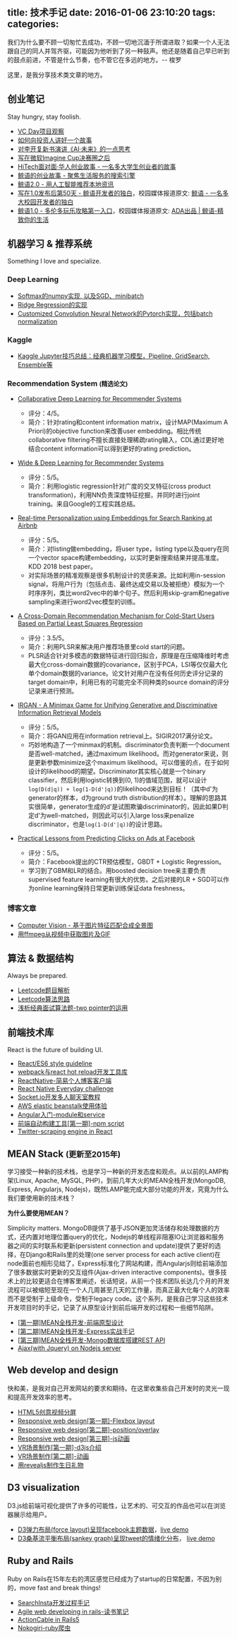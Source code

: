 title: 技术手记
date: 2016-01-06 23:10:20
tags:
categories:
---

我们为什么要不顾一切匆忙去成功，不顾一切地沉湎于所谓进取？如果一个人无法跟自己的同人并驾齐驱，可能因为他听到了另一种鼓声。他还是随着自己早已听到的鼓点前进，不管是什么节奏，也不管它在多远的地方。-- 梭罗

这里，是我分享技术类文章的地方。

## 创业笔记

Stay hungry, stay foolish.

- [VC Day项目观察](https://chocoluffy.com/2019/03/31/VC-Day%E9%A1%B9%E7%9B%AE%E8%A7%82%E5%AF%9F/)
- [如何向投资人讲好一个故事](https://chocoluffy.com/2019/03/06/%E5%A6%82%E4%BD%95%E5%90%91%E6%8A%95%E8%B5%84%E4%BA%BA%E8%AE%B2%E5%A5%BD%E4%B8%80%E4%B8%AA%E6%95%85%E4%BA%8B/)
- [对李开复新书演讲《AI·未来》的一点思考](http://chocoluffy.com/2018/10/05/%E5%AF%B9%E6%9D%8E%E5%BC%80%E5%A4%8D%E6%96%B0%E4%B9%A6%E6%BC%94%E8%AE%B2%E3%80%8AAI%C2%B7%E6%9C%AA%E6%9D%A5%E3%80%8B%E7%9A%84%E4%B8%80%E7%82%B9%E6%80%9D%E8%80%83/)
- [写在微软Imagine Cup决赛圈之后](http://chocoluffy.com/2018/07/26/%E5%86%99%E5%9C%A8%E5%BE%AE%E8%BD%AFImageine-Cup%E5%86%B3%E8%B5%9B%E5%9C%88%E4%B9%8B%E5%90%8E/)
- [HiTech面对面·华人创业故事 - 一名多大学生创业者的故事](https://mp.weixin.qq.com/s?__biz=MzIzNDYzMTc5Nw==&mid=2247484697&idx=1&sn=288625d83c1edc6dce8f9d8b40f821a6&chksm=e8f22203df85ab1525099f1e02a6e1218c35a9f1b5d84f6577fbabb04490e2d0e1ff9a4ad4d9#rd)
- [鲸语的创业故事 - 聚焦生活服务的搜索引擎](http://chocoluffy.com/2017/09/26/%E9%B2%B8%E8%AF%AD%E7%9A%84%E5%88%9B%E4%B8%9A%E6%95%85%E4%BA%8B-%E8%81%9A%E7%84%A6%E7%94%9F%E6%B4%BB%E6%9C%8D%E5%8A%A1%E7%9A%84%E6%90%9C%E7%B4%A2%E5%BC%95%E6%93%8E/)
- [鲸语2.0 - 用人工智能推荐本地资讯](https://mp.weixin.qq.com/s?__biz=MjM5MjAyOTEzMg==&mid=2650158402&idx=1&sn=16ffb318edba720a74275af5d8191e46&chksm=beae15e189d99cf731a0af9a8d882659c9c3ae1e0623ed9d56bd4066e61bd88d7ffc3aa7d835#rd)
- [写在1.0发布后第50天 - 鲸语开发者的独白](http://chocoluffy.com/2017/07/05/%E5%86%99%E5%9C%A81-0%E5%8F%91%E5%B8%83%E5%90%8E%E7%AC%AC50%E5%A4%A9-%E9%B2%B8%E8%AF%AD%E5%BC%80%E5%8F%91%E8%80%85%E7%9A%84%E7%8B%AC%E7%99%BD/)，校园媒体报道原文: [鲸语 - 一名多大校园开发者的独白](http://mp.weixin.qq.com/s?__biz=MjM5MjAyOTEzMg==&mid=2650158459&idx=1&sn=1b2f32919458c087c0e4f1099a42bfd3&chksm=beae15d889d99cce4438a03d180690daa8cef5e69681210641dad8c4a17b23a854e5e3c4759f#rd")
- [鲸语1.0 - 多伦多玩乐攻略第一入口](http://chocoluffy.com/2017/03/20/App%E9%A6%96%E5%8F%91%EF%BD%9C%E9%B2%B8%E8%AF%AD-%E5%A4%9A%E4%BC%A6%E5%A4%9A%E7%8E%A9%E4%B9%90%E6%94%BB%E7%95%A5%E7%AC%AC%E4%B8%80%E5%85%A5%E5%8F%A3/)，校园媒体报道原文: [ADA出品 | 鲸语-精致你的生活](http://mp.weixin.qq.com/s?__biz=MjM5MjAyOTEzMg==&mid=2650158232&idx=2&sn=719c06bcfad6341e20e0985fbd2260d1&chksm=beae143b89d99d2d3cd52ff785c755b17dae54eb265d5b5f43b494f50dcb4e90c710dfba0302&scene=0#rd)

## 机器学习 & 推荐系统

Something I love and specialize.

### Deep Learning

- [Softmax的numpy实现, 以及SGD、minibatch](https://github.com/chocoluffy/deep-learning-notes/blob/master/DL/Softmax.ipynb)
- [Ridge Regression的实现](https://github.com/chocoluffy/deep-learning-notes/blob/master/DL/Ridge%20Regression.ipynb)
- [Customized Convolution Neural Network的Pytorch实现，包括batch normalization](https://github.com/chocoluffy/deep-learning-notes/blob/master/DL/CNN_pytorch.ipynb)

### Kaggle

- [Kaggle Jupyter技巧总结：经典机器学习模型，Pipeline, GridSearch, Ensemble等](https://github.com/chocoluffy/kaggle-notes/tree/master/Kaggle)

### Recommendation System <small>(精选论文)</small>

- [Collaborative Deep Learning for Recommender Systems](https://github.com/chocoluffy/deep-learning-notes/tree/master/RecSys/Collaborative-Deep-Learning)
    - 评分：4/5。  
    - 简介：针对rating和content information matrix，设计MAP(Maximum A Priori)的objective function来改善user embedding。相比传统collaborative filtering不擅长直接处理稀疏rating输入，CDL通过更好地结合content information可以得到更好的rating prediction。  

- [Wide & Deep Learning for Recommender Systems](https://github.com/chocoluffy/deep-learning-notes/tree/master/RecSys/Wide%26Deep)
    - 评分：5/5。  
    - 简介：利用logistic regression针对广度的交叉特征(cross product transformation)，利用NN负责深度特征挖掘，并同时进行joint training。来自Google的工程实践总结。  

- [Real-time Personalization using Embeddings for Search Ranking at Airbnb](https://github.com/chocoluffy/deep-learning-notes/tree/master/RecSys/Embedding-Airbnb)
    - 评分：5/5。  
    - 简介：对listing做embedding，将user type，listing type以及query在同一个vector space构建embedding，以实时更新搜索结果并提高准度。KDD 2018 best paper。  
    - 对实际场景的精准观察是很多机制设计的灵感来源。比如利用in-session signal，将用户行为（包括点击、最终达成交易以及被拒绝）模拟为一个时序序列，类比word2vec中的单个句子。然后利用skip-gram和negative sampling来进行word2vec模型的训练。

- [A Cross-Domain Recommendation Mechanism for Cold-Start Users Based on Partial Least Squares Regression](https://github.com/chocoluffy/deep-learning-notes/tree/master/RecSys/PLSR)
    - 评分：3.5/5。  
    - 简介：利用PLSR来解决用户推荐场景里cold start的问题。
    - PLSR适合针对多模态的数据特征进行回归拟合，原理是在压缩降维时考虑最大化cross-domain数据的covariance，区别于PCA，LSI等仅仅最大化单个domain数据的variance。论文针对用户在没有任何历史评分记录的target domain中，利用已有的可能完全不同种类的source domain的评分记录来进行预测。

- [IRGAN - A Minimax Game for Unifying Generative and Discriminative Information Retrieval Models](https://github.com/chocoluffy/deep-learning-notes/tree/master/RecSys/IRGAN)
    - 评分：5/5。
    - 简介：将GAN应用在information retrieval上。SIGIR2017满分论文。
    - 巧妙地构造了一个minmax的机制。discriminator负责判断一个document是否well-matched，通过maximum likelihood。而对generator来说，则是更新参数minimize这个maximum likelihood。可以借鉴的点，在于如何设计的likelihood的期望。Discriminator其实核心就是一个binary classifier，然后利用logistic转换到(0, 1)的值域范围，就可以设计`log(D(d|q)) + log(1-D(d'|q))`的likelihood来达到目标！（其中d'为generator的样本，d为ground truth distribution的样本）。理解的思路其实很简单，generator生成的d'是试图欺骗discriminator的，因此如果D判定d'为well-matched，则因此可以引入large loss来penalize discriminator，也是`log(1-D(d'|q))`的设计思路。

-  [Practical Lessons from Predicting Clicks on Ads at Facebook](https://github.com/chocoluffy/kaggle-notes/tree/master/RecSys/predicting-clicks-facebook)
    - 评分：5/5。  
    - 简介：Facebook提出的CTR预估模型，GBDT + Logistic Regression。
    - 学习到了GBM和LR的结合。用boosted decision tree来主要负责supervised feature learning有很大的优势。之后对接的LR + SGD可以作为online learning保持日常更新训练保证data freshness。

### 博客文章

- [Computer Vision - 基于图片特征匹配合成全景图
](http://chocoluffy.com/2016/11/07/Computer-Vision-%E5%9F%BA%E4%BA%8E%E5%9B%BE%E7%89%87%E7%89%B9%E5%BE%81%E5%8C%B9%E9%85%8D%E5%90%88%E6%88%90%E5%85%A8%E6%99%AF%E5%9B%BE/)
- [用ffmpeg从视频中获取图片及GIF](http://chocoluffy.com/2016/08/27/%E7%94%A8ffmpeg%E4%BB%8E%E8%A7%86%E9%A2%91%E4%B8%AD%E8%8E%B7%E5%8F%96%E5%9B%BE%E7%89%87%E5%8F%8AGIF/)

## 算法 & 数据结构

Always be prepared.

- [Leetcode题目解析](http://chocoluffy.com/2018/07/01/Leetcode%E9%A2%98%E7%9B%AE%E8%A7%A3%E6%9E%90/)
- [Leetcode算法思路](http://chocoluffy.com/2018/06/30/Leetcode%E7%AE%97%E6%B3%95%E6%80%9D%E8%B7%AF/)
- [浅析经典面试算法题-two pointer的运用](http://chocoluffy.com/2016/12/04/%E6%B5%85%E6%9E%90%E7%BB%8F%E5%85%B8%E9%9D%A2%E8%AF%95%E7%AE%97%E6%B3%95%E9%A2%98-two-pointer%E7%9A%84%E8%BF%90%E7%94%A8/)

## 前端技术库

React is the future of building UI.

- [React/ES6 style guideline](http://chocoluffy.com/2016/08/01/React-ES6-style-guideline/)
- [webpack与react hot reload开发工具库](http://chocoluffy.com/2016/07/18/webpack%E4%B8%8Ereact-hot-reload%E5%BC%80%E5%8F%91%E5%B7%A5%E5%85%B7%E5%BA%93/)
- [ReactNative-简易个人博客客户端](http://chocoluffy.com/2016/07/03/ReactNative-%E7%AE%80%E6%98%93%E4%B8%AA%E4%BA%BA%E5%8D%9A%E5%AE%A2%E5%AE%A2%E6%88%B7%E7%AB%AF/)
- [React Native Everyday challenge](https://github.com/chocoluffy/ReactNativeEveryday)
- [Socket.io开发多人聊天室教程](http://chocoluffy.com/2016/05/23/socket-io%E5%BC%80%E5%8F%91%E5%A4%9A%E4%BA%BA%E8%81%8A%E5%A4%A9%E5%AE%A4%E6%95%99%E7%A8%8B/)
- [AWS elastic beanstalk使用体验](http://chocoluffy.com/2016/05/04/AWS-elastic-beanstalk%E4%BD%BF%E7%94%A8%E4%BD%93%E9%AA%8C/)
- [Angular入门-module和service](http://chocoluffy.com/2016/05/12/Angular%E5%85%A5%E9%97%A8-module%E5%92%8Cservice/)
- [前端自动构建工具[第一期]-npm script](http://chocoluffy.com/2016/05/15/%E5%89%8D%E7%AB%AF%E5%BC%80%E5%8F%91%E5%B7%A5%E5%85%B7%E5%BA%93-%E7%AC%AC%E4%B8%80%E6%9C%9F-npm-script/)
- [Twitter-scraping engine in React](http://chocoluffy.com/2016/01/06/Twitter-engine-in-React/)

## MEAN Stack <small>(更新至2015年)</small>

学习接受一种新的技术栈，也是学习一种新的开发态度和观点。从以前的LAMP构架(Linux, Apache, MySQL, PHP)，到前几年大火的MEAN全栈开发(MongoDB, Express, Angularjs, Nodejs)，既然LAMP能完成大部分功能的开发，究竟为什么我们要使用新的技术栈？

**为什么要使用MEAN？**

Simplicity matters. MongoDB提供了基于JSON更加灵活储存和处理数据的方式，还内置对地理位置query的优化，Nodejs的单线程非阻塞IO让浏览器和服务器之间的实时联系和更新(persistent connection and update)提供了更好的选择，在Django和Rails里的处理(one server process for each active client)在node面前也相形见绌了，Express标准化了网站构建，而Angularjs则给前端添加了很多数据实时更新的交互组件(Ajax-driven interactive components)。很多技术上的比较更适合在博客里阐述，长话短说，从前一个技术团队长达几个月的开发流程可以被缩短至现在一个人几周甚至几天的工作量，而真正最大化每个人的效率而不是受制于上级命令，受制于legacy code。这个系列，是我自己学习这些技术开发项目时的手记，记录了从原型设计到前后端开发的过程和一些细节陷阱。

- [[第一期]MEAN全栈开发-前端原型设计](http://chocoluffy.com/2016/03/06/MEAN%E5%85%A8%E6%A0%88%E5%BC%80%E5%8F%91-%E7%AC%AC%E4%B8%80%E6%9C%9F-%E5%89%8D%E7%AB%AF%E5%B8%83%E5%B1%80/)
- [[第二期]MEAN全栈开发-Express实战手记](http://chocoluffy.com/2016/03/11/MEAN%E5%85%A8%E6%A0%88%E5%BC%80%E5%8F%91-%E7%AC%AC%E4%BA%8C%E6%9C%9F-%E5%89%8D%E7%AB%AF%E5%AE%9E%E6%88%98%E6%89%8B%E8%AE%B0/)
- [[第三期]MEAN全栈开发-Mongo数据库搭建REST API](http://chocoluffy.com/2016/03/22/MEAN%E5%85%A8%E6%A0%88%E5%BC%80%E5%8F%91-%E7%AC%AC%E4%B8%89%E6%9C%9F-Mongo%E6%95%B0%E6%8D%AE%E5%BA%93%E6%90%AD%E5%BB%BAREST-API/)
- [Ajax(with Jquery) on Nodejs server](http://chocoluffy.com/2016/02/20/Ajax-with-Jquery-on-Nodejs-server/)

## Web develop and design

快和美，是我对自己开发网站的要求和期待。在这里收集些自己开发时的灵光一现和提高开发效率的思考。

- [HTML5创意视频分屏](http://chocoluffy.com/2016/04/23/%E5%88%9B%E6%84%8F%E8%A7%86%E9%A2%91%E5%88%86%E5%B1%8F-HTML5-JS/)
- [Responsive web design[第一期]-Flexbox layout](http://chocoluffy.com/2016/01/12/Flexbox-website-layout-Intro/)
- [Responsive web design[第二期]-position/overlay](http://chocoluffy.com/2016/01/20/Responsive-web-design-%E7%AC%AC%E4%BA%8C%E6%9C%9F-position-overlay/)
- [Responsive web design[第三期]-js动画](http://chocoluffy.com/2016/02/04/Responsive-web-design-%E7%AC%AC%E4%B8%89%E6%9C%9F-js%E5%8A%A8%E7%94%BB/)
- [VR场景制作[第一期]-d3js介绍](http://chocoluffy.com/2015/12/30/D3js-in-3D/)
- [VR场景制作[第二期]-动画](http://chocoluffy.com/2015/12/31/D3js-in-3D-Animation-focus/)
- [用revealjs制作生日礼物](http://chocoluffy.com/2015/12/24/%E7%94%A8reveal-js%E5%88%B6%E4%BD%9C%E7%94%9F%E6%97%A5%E6%B4%BE%E5%AF%B9%E7%A4%BC%E7%89%A9/)

## D3 visualization

D3.js给前端可视化提供了许多的可能性，让艺术的、可交互的作品也可以在浏览器展示给用户。

- [D3弹力布局(force layout)呈现facebook主题数据](https://github.com/chocoluffy/d3-force)，[live demo](http://chocoluffy.com/d3-force/)
- [D3桑基流平衡布局(sankey graph)呈现tweet的情绪化分布](https://github.com/chocoluffy/d3-sankey)， [live demo](http://chocoluffy.com/d3-sankey/)


## Ruby and Rails

Ruby on Rails在15年左右的湾区感觉已经成为了startup的日常配置，不因为别的，move fast and break things!

- [SearchInsta开发过程手记](http://chocoluffy.com/2015/08/31/rails%E5%BC%80%E5%8F%91%E7%AC%94%E8%AE%B0-instagram-1/)
- [Agile web developing in rails-读书笔记](http://chocoluffy.com/2015/12/24/agile-web-developing-in-rails-%E7%AC%AC%E4%B8%80%E6%9C%9F/)
- [ActionCable in Rails5](http://chocoluffy.com/2015/12/26/ActionCable-in-Rail5-%E5%AE%9E%E6%88%98%E7%AC%94%E8%AE%B0/)
- [Nokogiri-ruby爬虫](http://chocoluffy.com/2015/08/27/ruby-Nokogiri%E4%BD%BF%E7%94%A8%E7%AC%94%E8%AE%B0-%E7%AC%AC%E4%B8%80%E5%A4%A9/)

